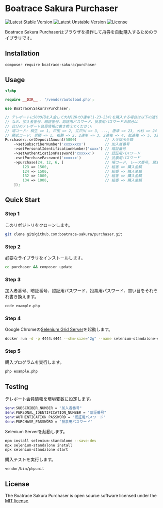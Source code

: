# Boatrace Sakura Purchaser

[![Latest Stable Version](https://poser.pugx.org/boatrace-sakura/purchaser/v/stable)](https://packagist.org/packages/boatrace-sakura/purchaser)
[![Latest Unstable Version](https://poser.pugx.org/boatrace-sakura/purchaser/v/unstable)](https://packagist.org/packages/boatrace-sakura/purchaser)
[![License](https://poser.pugx.org/boatrace-sakura/purchaser/license)](https://packagist.org/packages/boatrace-sakura/purchaser)

Boatrace Sakura Purchaserはブラウザを操作して舟券を自動購入するためのライブラリです。

## Installation
```bash
composer require boatrace-sakura/purchaser
```

## Usage
```php
<?php

require __DIR__ . '/vendor/autoload.php';

use Boatrace\Sakura\Purchaser;

// テレボートに5000円を入金して大村12Rの3連単(1-23-234)を購入する場合は以下の通りです。
// なお、加入者番号、暗証番号、認証用パスワード、投票用パスワードの部分は
// 自分のテレボート会員情報に書き換えてください。
// 場コード: 桐生 => 1, 戸田 => 2, 江戸川 => 3, ..., 唐津 => 23, 大村 => 24
// 勝式コード: 単勝 => 1, 複勝 => 2, 2連単 => 3, 2連複 => 4, 拡連複 => 5, 3連単 => 6, 3連複 => 7
Purchaser::setDepositAmount(5000)             // 入金指示金額
    ->setSubscriberNumber('xxxxxxxx')         // 加入者番号
    ->setPersonalIdentificationNumber('xxxx') // 暗証番号
    ->setAuthenticationPassword('xxxxxx')     // 認証用パスワード
    ->setPurchasePassword('xxxxxx')           // 投票用パスワード
    ->purchase(24, 12, 6, [                   // 場コード, レース番号, 勝式コード
        123 => 1500,                          // 組番 => 購入金額
        124 => 1500,                          // 組番 => 購入金額
        132 => 1000,                          // 組番 => 購入金額
        134 => 1000,                          // 組番 => 購入金額
    ]);
```

## Quick Start

### Step 1
このリポジトリをクローンします。
```bash
git clone git@github.com:boatrace-sakura/purchaser.git
```

### Step 2
必要なライブラリをインストールします。
```bash
cd purchaser && composer update
```

### Step 3
加入者番号、暗証番号、認証用パスワード、投票用パスワード、買い目をそれぞれ書き換えます。
```bash
code example.php
```

### Step 4
Google Chromeの[Selenium Grid Server](https://github.com/SeleniumHQ/docker-selenium)を起動します。
```bash
docker run -d -p 4444:4444 --shm-size="2g" --name selenium-standalone-chrome selenium/standalone-chrome:4.2.2-20220622
```

### Step 5
購入プログラムを実行します。
```bash
php example.php
```

## Testing
テレボート会員情報を環境変数に設定します。
```bash
$env:SUBSCRIBER_NUMBER = "加入者番号"
$env:PERSONAL_IDENTIFICATION_NUMBER = "暗証番号"
$env:AUTHENTICATION_PASSWORD = "認証用パスワード"
$env:PURCHASE_PASSWORD = "投票用パスワード"
```

Selenium Serverを起動します。
```bash
npm install selenium-standalone --save-dev
npx selenium-standalone install
npx selenium-standalone start
```

購入テストを実行します。
```bash
vendor/bin/phpunit
```

## License
The Boatrace Sakura Purchaser is open source software licensed under the [MIT license](LICENSE).
